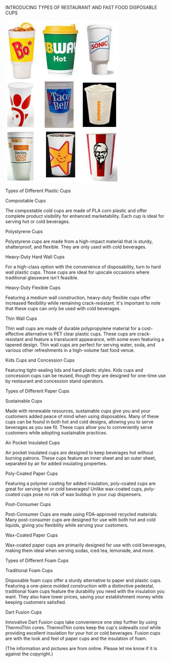 INTRODUCING TYPES OF RESTAURANT AND FAST FOOD DISPOSABLE CUPS


![Fast Food Cups](https://github.com/ywangnccu/ywang/blob/main/images/Cup.jpg)

Types of Different Plastic Cups

Compostable Cups

The compostable cold cups are made of PLA corn plastic and offer complete product visibility for enhanced marketability. Each cup is ideal for serving hot or cold beverages.

Polystyrene Cups

Polystyrene cups are made from a high-impact material that is sturdy, shatterproof, and flexible. They are only used with cold beverages.

Heavy-Duty Hard Wall Cups

For a high-class option with the convenience of disposability, turn to hard wall plastic cups. Those cups are ideal for upscale occasions where traditional glassware isn't feasible.

Heavy-Duty Flexible Cups

Featuring a medium wall construction, heavy-duty flexible cups offer increased flexibility while remaining crack-resistant. It's important to note that these cups can only be used with cold beverages.

Thin Wall Cups

Thin wall cups are made of durable polypropylene material for a cost-effective alternative to PET clear plastic cups. These cups are crack-resistant and feature a translucent appearance, with some even featuring a tapered design. 
Thin wall cups are perfect for serving water, soda, and various other refreshments in a high-volume fast food venue.

Kids Cups and Concession Cups

Featuring tight-sealing lids and hard plastic styles. Kids cups and concession cups can be reused, though they are designed for one-time use by restaurant and concession stand operators.

Types of Different Paper Cups

Sustainable Cups

Made with renewable resources, sustainable cups give you and your customers added peace of mind when using disposables. Many of these cups can be found in both hot and cold designs, allowing you to serve beverages as you see fit. 
These cups allow you to conveniently serve customers while adopting sustainable practices.

Air Pocket Insulated Cups

Air pocket insulated cups are designed to keep beverages hot without burning patrons. These cups feature an inner sheet and an outer sheet, separated by air for added insulating properties.

Poly-Coated Paper Cups

Featuring a polymer coating for added insulation, poly-coated cups are great for serving hot or cold beverages! Unlike wax-coated cups, poly-coated cups pose no risk of wax buildup in your cup dispensers.

Post-Consumer Cups

Post-Consumer Cups are made using FDA-approved recycled materials. Many post-consumer cups are designed for use with both hot and cold liquids, giving you flexibility while serving your customers.

Wax-Coated Paper Cups

Wax-coated paper cups are primarily designed for use with cold beverages, making them ideal when serving sodas, iced tea, lemonade, and more.

Types of Different Foam Cups

Traditional Foam Cups

Disposable foam cups offer a sturdy alternative to paper and plastic cups. Featuring a one-piece molded construction with a distinctive pedestal, traditional foam cups feature the durability you need with the insulation you want. 
They also have lower prices, saving your establishment money while keeping customers satisfied.

Dart Fusion Cups

Innovative Dart Fusion cups take convenience one step further by using ThermoThin cores. ThermoThin cores keep the cup's sidewalls cool while providing excellent insulation for your hot or cold beverages. 
Fusion cups are with the look and feel of paper cups and the insulation of foam.


(The information and pictures are from online. Please let me know if it is against the copyright.)
